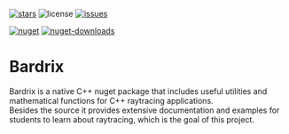 [![stars](https://img.shields.io/github/stars/bardobard/Bardrix.svg)](https://github.com/bardobard/Bardrix/stars)
![license](https://img.shields.io/github/license/Bardobard/Bardrix.svg)
[![issues](https://img.shields.io/github/issues/bardobard/Bardrix.svg)](https://github.com/bardobard/Bardrix/issues)

[![nuget](https://img.shields.io/nuget/v/Bardrix.svg)](https://www.nuget.org/packages/Bardrix/)
[![nuget-downloads](https://img.shields.io/nuget/dt/Bardrix.svg)](https://www.nuget.org/packages/Bardrix/)

# Bardrix

Bardrix is a native C++ nuget package that includes useful utilities and mathematical functions for C++ raytracing applications. \
Besides the source it provides extensive documentation and examples for students to learn about raytracing, which is the goal of this project.

